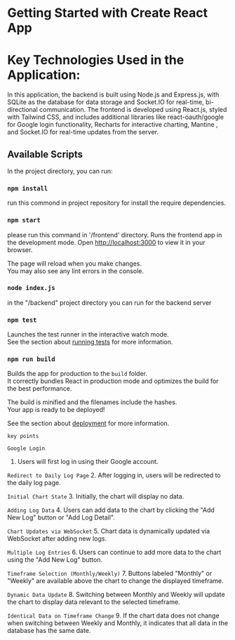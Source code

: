# Getting Started with Create React App

# Key Technologies Used in the Application:

In this application, the backend is built using Node.js and Express.js, with SQLite as the database for data storage and Socket.IO for real-time, bi-directional communication. The frontend is developed using React.js, styled with Tailwind CSS, and includes additional libraries like react-oauth/google for Google login functionality, Recharts for interactive charting, Mantine , and Socket.IO for real-time updates from the server.


## Available Scripts

In the project directory, you can run:
### `npm install`
run this commond in project repository for install the require dependencies.

### `npm start`

please run this command in '/frontend' directory.
Runs the frontend app in the development mode.
Open [http://localhost:3000](http://localhost:3000) to view it in your browser.

The page will reload when you make changes.\
You may also see any lint errors in the console.


### `node index.js`
in the "/backend" project directory you can run for the backend server


### `npm test`

Launches the test runner in the interactive watch mode.\
See the section about [running tests](https://facebook.github.io/create-react-app/docs/running-tests) for more information.

### `npm run build`

Builds the app for production to the `build` folder.\
It correctly bundles React in production mode and optimizes the build for the best performance.

The build is minified and the filenames include the hashes.\
Your app is ready to be deployed!

See the section about [deployment](https://facebook.github.io/create-react-app/docs/deployment) for more information.



`key points`

`Google Login`
1. Users will first log in using their Google account.

`Redirect to Daily Log Page`
2. After logging in, users will be redirected to the daily log page.

`Initial Chart State`
3. Initially, the chart will display no data.

`Adding Log Data`
4. Users can add data to the chart by clicking the "Add New Log" button or "Add Log Detail".

`Chart Updates via WebSocket`
5. Chart data is dynamically updated via WebSocket after adding new logs.

`Multiple Log Entries`
6. Users can continue to add more data to the chart using the "Add New Log" button.

`Timeframe Selection (Monthly/Weekly)`
7. Buttons labeled "Monthly" or "Weekly" are available above the chart to change the displayed timeframe.

`Dynamic Data Update`
8. Switching between Monthly and Weekly will update the chart to display data relevant to the selected timeframe.

`Identical Data on Timeframe Change`
9. If the chart data does not change when switching between Weekly and Monthly, it indicates that all data in the database has the same date.






